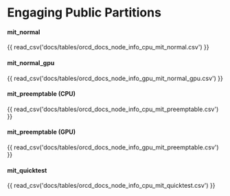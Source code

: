 # Engaging Public Partitions

#### mit_normal

{{ read_csv('docs/tables/orcd_docs_node_info_cpu_mit_normal.csv') }}

#### mit_normal_gpu

{{ read_csv('docs/tables/orcd_docs_node_info_gpu_mit_normal_gpu.csv') }}

#### mit_preemptable (CPU)

{{ read_csv('docs/tables/orcd_docs_node_info_cpu_mit_preemptable.csv') }}

#### mit_preemptable (GPU)

{{ read_csv('docs/tables/orcd_docs_node_info_gpu_mit_preemptable.csv') }}

#### mit_quicktest

{{ read_csv('docs/tables/orcd_docs_node_info_cpu_mit_quicktest.csv') }}
